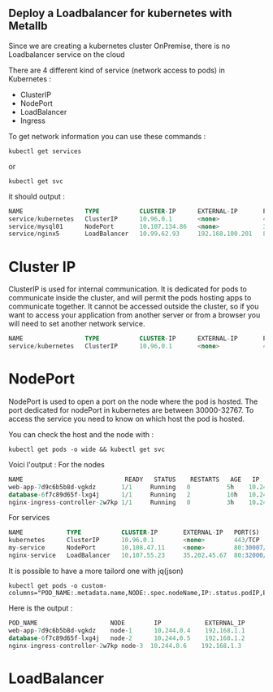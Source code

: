## Deploy a Loadbalancer for kubernetes with Metallb

Since we are creating a kubernetes cluster OnPremise, there is no Loadbalancer service on the cloud

There are 4 different kind of service (network access to pods) in Kubernetes :
- ClusterIP
- NodePort
- LoadBalancer
- Ingress

To get network information you can use these commands : 

```shell
kubectl get services
```

or 
```shell
kubectl get svc
```

it should output :

```sql
NAME                 TYPE           CLUSTER-IP      EXTERNAL-IP       PORT(S)          AGE
service/kubernetes   ClusterIP      10.96.0.1       <none>            443/TCP          226d
service/mysql01      NodePort       10.107.134.86   <none>            3306:30040/TCP   222d
service/nginx5       LoadBalancer   10.99.62.93     192.168.100.201   80:30495/TCP     1s
```

# Cluster IP

ClusterIP is used for internal communication.
It is dedicated for pods to communicate inside the cluster, and will permit the pods hosting apps to communicate together. 
It cannot be accessed outside the cluster, so if you want to access your application from another server or from a browser you will need to set another network service.

```sql
NAME                 TYPE           CLUSTER-IP      EXTERNAL-IP       PORT(S)          AGE
service/kubernetes   ClusterIP      10.96.0.1       <none>            443/TCP          226d
```

# NodePort

NodePort is used to open a port on the node where the pod is hosted.
The port dedicated for nodePort in kubernetes are between 30000-32767.
To access the service you need to know on which host the pod is hosted.

You can check the host and the node with :

```shell
kubectl get pods -o wide && kubectl get svc
```

Voici l'output : 
For the nodes
```sql
NAME                            READY   STATUS    RESTARTS   AGE   IP            NODE        NOMINATED NODE   READINESS GATES
web-app-7d9c6b5b8d-vgkdz       1/1     Running   0          5h    10.244.0.4    node-1      <none>           <none>
database-6f7c89d65f-lxg4j      1/1     Running   2          10h   10.244.0.5    node-2      <none>           <none>
nginx-ingress-controller-2w7kp 1/1     Running   0          3h    10.244.0.6    node-3      <none>           <none>
```

For services
```sql
NAME            TYPE           CLUSTER-IP       EXTERNAL-IP   PORT(S)          AGE   SELECTOR
kubernetes      ClusterIP      10.96.0.1        <none>        443/TCP          12d   <none>
my-service      NodePort       10.108.47.11     <none>        80:30007/TCP     5h    app=my-app
nginx-service   LoadBalancer   10.107.55.23     35.202.45.67  80:32000/TCP     8h    app=nginx
```

It is possible to have a more tailord one with jq(json)

```shell
kubectl get pods -o custom-columns="POD_NAME:.metadata.name,NODE:.spec.nodeName,IP:.status.podIP,EXTERNAL_IP:.status.hostIP"
```
Here is the output :
```sql
POD_NAME                    NODE        IP            EXTERNAL_IP
web-app-7d9c6b5b8d-vgkdz    node-1      10.244.0.4    192.168.1.1
database-6f7c89d65f-lxg4j   node-2      10.244.0.5    192.168.1.2
nginx-ingress-controller-2w7kp node-3  10.244.0.6    192.168.1.3
```

# LoadBalancer


